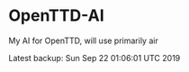 # OpenTTD-AI
My AI for OpenTTD, will use primarily air

Latest backup: Sun Sep 22 01:06:01 UTC 2019
